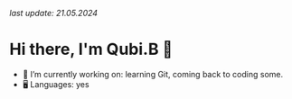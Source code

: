 *last update: 21.05.2024*
# Hi there, I'm Qubi.B 👋
  - 🔭 I’m currently working on: learning Git, coming back to coding some.
  - 🖥️ Languages: yes
  <br>

